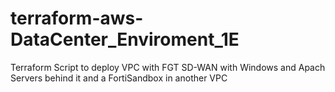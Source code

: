 # terraform-aws-DataCenter_Enviroment_1E
Terraform Script to deploy VPC with FGT SD-WAN with Windows and Apach Servers behind it and a FortiSandbox in another VPC
